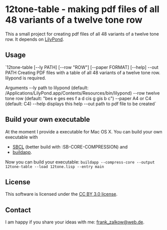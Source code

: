 # 12tone-table - making pdf files of all 48 variants of a twelve tone row #

This a small project for creating pdf files of all 48 variants of a twelve tone row. It depends on [LilyPond](http://www.lilypond.org/).

## Usage ##

`12tone-table [--ly PATH] [--row "ROW"] [--paper FORMAT] [--help] --out PATH
Creating PDF files with a table of all 48 variants of a twelve tone row. lilypond is required.

Arguments
   --ly     path to lilypond (default: /Applications/LilyPond.app/Contents/Resources/bin/lilypond)
   --row    twelve tone row (default: "bes e ges ees f a d cis g gis b c")
   --paper  A4 or C4 (default: C4)
   --help   displays this help
   --out    path to pdf file to be created`

## Build your own executable ##

At the moment I provide a executable for Mac OS X. You can build your own executable with
* [SBCL](http://www.sbcl.org/) (better build with :SB-CORE-COMPRESSION) and
* [buildapp](http://www.xach.com/lisp/buildapp/).

Now you can build your executable:
`buildapp --compress-core --output 12tone-table --load 12tone.lisp --entry main`

## License ##

This software is licensed under the [CC BY 3.0 license](http://creativecommons.org/licenses/by/3.0/).

## Contact ##

I am happy if you share your ideas with me: <frank_zalkow@web.de>.
